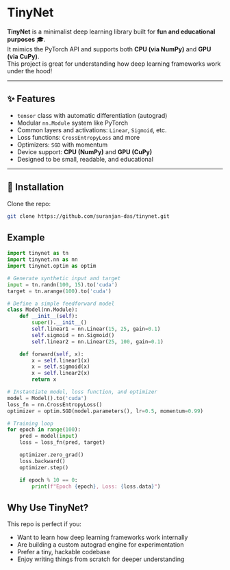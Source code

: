 # TinyNet

**TinyNet** is a minimalist deep learning library built for **fun and educational purposes** 🎓.  
It mimics the PyTorch API and supports both **CPU (via NumPy)** and **GPU (via CuPy)**.  
This project is great for understanding how deep learning frameworks work under the hood!

---

## ✨ Features

- `tensor` class with automatic differentiation (autograd)
- Modular `nn.Module` system like PyTorch
- Common layers and activations: `Linear`, `Sigmoid`, etc.
- Loss functions: `CrossEntropyLoss` and more
- Optimizers: `SGD` with momentum
- Device support: **CPU (NumPy)** and **GPU (CuPy)**
- Designed to be small, readable, and educational

---

## 🚀 Installation

Clone the repo:
```bash
git clone https://github.com/suranjan-das/tinynet.git
```

## Example
```python
import tinynet as tn
import tinynet.nn as nn
import tinynet.optim as optim

# Generate synthetic input and target
input = tn.randn(100, 15).to('cuda')
target = tn.arange(100).to('cuda')

# Define a simple feedforward model
class Model(nn.Module):
    def __init__(self):
        super().__init__()
        self.linear1 = nn.Linear(15, 25, gain=0.1)
        self.sigmoid = nn.Sigmoid()
        self.linear2 = nn.Linear(25, 100, gain=0.1)

    def forward(self, x):
        x = self.linear1(x)
        x = self.sigmoid(x)
        x = self.linear2(x)
        return x

# Instantiate model, loss function, and optimizer
model = Model().to('cuda')
loss_fn = nn.CrossEntropyLoss()
optimizer = optim.SGD(model.parameters(), lr=0.5, momentum=0.99)

# Training loop
for epoch in range(100):
    pred = model(input)
    loss = loss_fn(pred, target)

    optimizer.zero_grad()
    loss.backward()
    optimizer.step()

    if epoch % 10 == 0:
        print(f"Epoch {epoch}, Loss: {loss.data}")

```

## Why Use TinyNet?
This repo is perfect if you:

- Want to learn how deep learning frameworks work internally
- Are building a custom autograd engine for experimentation
- Prefer a tiny, hackable codebase
- Enjoy writing things from scratch for deeper understanding

